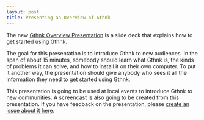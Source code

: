 ```yaml
---
layout: post
title: Presenting an Overview of Gthnk
---
```


The new [Gthnk Overview Presentation](http://iandennismiller.github.io/pres-gthnk-overview) is a slide deck that explains how to get started using Gthnk.

The goal for this presentation is to introduce Gthnk to new audiences.
In the span of about 15 minutes, somebody should learn what Gthnk is, the kinds of problems it can solve, and how to install it on their own computer.
To put it another way, the presentation should give anybody who sees it all the information they need to get started using Gthnk.

This presentation is going to be used at local events to introduce Gthnk to new communities.
A screencast is also going to be created from this presentation.
If you have feedback on the presentation, please [create an issue about it here](https://www.github.com/iandennismiller/pres-gthnk-overview/issues).

